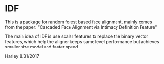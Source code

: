 # IDF

This is a package for random forest based face alignment, mainly comes from the paper: "Cascaded Face Alignment via Intimacy Definition Feature"

The main idea of IDF is use scalar features to replace the binary vector features, which help the aligner keeps same level performance but achieves smaller size model and faster speed.

Harley 8/31/2017
